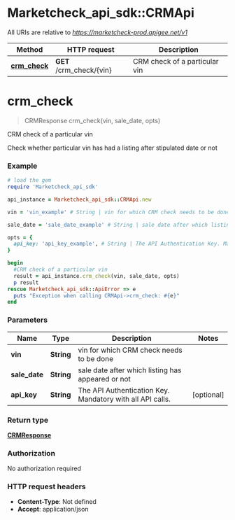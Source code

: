 # Marketcheck_api_sdk::CRMApi

All URIs are relative to *https://marketcheck-prod.apigee.net/v1*

Method | HTTP request | Description
------------- | ------------- | -------------
[**crm_check**](CRMApi.md#crm_check) | **GET** /crm_check/{vin} | CRM check of a particular vin


# **crm_check**
> CRMResponse crm_check(vin, sale_date, opts)

CRM check of a particular vin

Check whether particular vin has had a listing after stipulated date or not

### Example
```ruby
# load the gem
require 'Marketcheck_api_sdk'

api_instance = Marketcheck_api_sdk::CRMApi.new

vin = 'vin_example' # String | vin for which CRM check needs to be done

sale_date = 'sale_date_example' # String | sale date after which listing has appeared or not

opts = { 
  api_key: 'api_key_example', # String | The API Authentication Key. Mandatory with all API calls.
}

begin
  #CRM check of a particular vin
  result = api_instance.crm_check(vin, sale_date, opts)
  p result
rescue Marketcheck_api_sdk::ApiError => e
  puts "Exception when calling CRMApi->crm_check: #{e}"
end
```

### Parameters

Name | Type | Description  | Notes
------------- | ------------- | ------------- | -------------
 **vin** | **String**| vin for which CRM check needs to be done | 
 **sale_date** | **String**| sale date after which listing has appeared or not | 
 **api_key** | **String**| The API Authentication Key. Mandatory with all API calls. | [optional] 

### Return type

[**CRMResponse**](CRMResponse.md)

### Authorization

No authorization required

### HTTP request headers

 - **Content-Type**: Not defined
 - **Accept**: application/json



